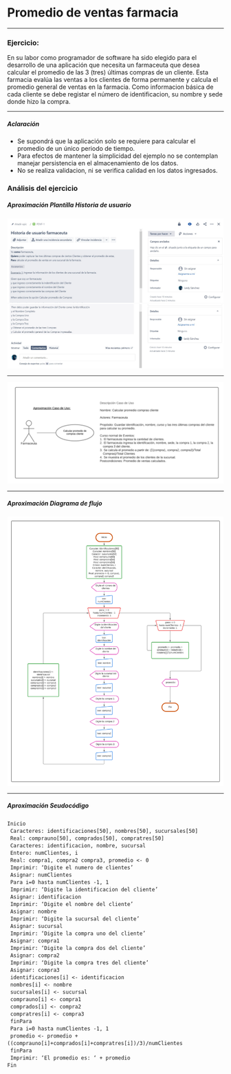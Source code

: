 # Promedio de ventas farmacia

---

### Ejercicio:
En su labor como programador de software ha sido elegido para el desarrollo de una aplicación que necesita un farmaceuta que desea calcular el promedio de las 3 (tres) últimas compras de un cliente. Esta farmacia evalúa las ventas a los clientes de forma permanente y calcula el promedio general de ventas en la farmacia. Como informacion básica de cada cliente se debe registar el número de identificacion, su nombre y sede donde hizo la compra.

---

##### Aclaración

- Se supondrá que la aplicación solo se requiere para calcular el promedio de un único periodo de tiempo.
- Para efectos de mantener la simplicidad del ejemplo no se contemplan manejar persistencia en el almacenamiento de los datos.
- No se realiza validacion, ni se verifica calidad en los datos ingresados.


### Análisis del ejercicio
##### Aproximación Plantilla Historia de usuario
![](/images/HUF1.jpg)
![](/images/HUF2.jpg)

---

![](/images/AproximacionCasoDeUso.png)

---

##### Aproximación Diagrama de flujo
![](/images/DiagramaDeFlujo.png)

---

##### Aproximación Seudocódigo

`Inicio`  
` Caracteres: identificaciones[50], nombres[50], sucursales[50]`  
` Real: comprauno[50], comprados[50], compratres[50]`  
` Caracteres: identificacion, nombre, sucursal`  
` Entero: numClientes, i`  
` Real: compra1, compra2 compra3, promedio <- 0`  
` Imprimir: ‘Digite el numero de clientes’`  
` Asignar: numClientes`  
` Para i=0 hasta numClientes -1, 1`  
` Imprimir: ‘Digite la identificacion del cliente’`  
` Asignar: identificacion`  
` Imprimir: ‘Digite el nombre del cliente’`  
` Asignar: nombre`  
` Imprimir: ‘Digite la sucursal del cliente’`  
` Asignar: sucursal`  
` Imprimir: ‘Digite la compra uno del cliente’`  
` Asignar: compra1`  
` Imprimir: ‘Digite la compra dos del cliente’`  
` Asignar: compra2`  
` Imprimir: ‘Digite la compra tres del cliente’`  
` Asignar: compra3`  
` identificaciones[i] <- identificacion`  
` nombres[i] <- nombre`  
` sucursales[i] <- sucursal`  
` comprauno[i] <- compra1`  
` comprados[i] <- compra2`  
` compratres[i] <- compra3`  
` finPara`  
` Para i=0 hasta numClientes -1, 1`  
` promedio <- promedio + ((comprauno[i]+comprados[i]+compratres[i])/3)/numClientes`  
` finPara`  
` Imprimir: ‘El promedio es: ‘ + promedio`  
`Fin`  


